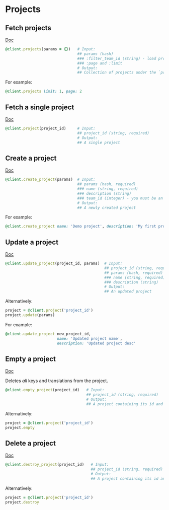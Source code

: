 # Projects

## Fetch projects

[Doc](https://developers.lokalise.com/reference/list-all-projects)

```ruby
@client.projects(params = {})   # Input:
                                ## params (hash)
                                ### :filter_team_id (string) - load projects only for the given team
                                ### :page and :limit
                                # Output:
                                ## Collection of projects under the `projects` attribute
```

For example:

```ruby
@client.projects limit: 1, page: 2
```

## Fetch a single project

[Doc](https://developers.lokalise.com/reference/retrieve-a-project)

```ruby
@client.project(project_id)     # Input:
                                ## project_id (string, required)
                                # Output:
                                ## A single project
```

## Create a project

[Doc](https://developers.lokalise.com/reference/create-a-project)

```ruby
@client.create_project(params)  # Input:
                                ## params (hash, required)
                                ### name (string, required)
                                ### description (string)
                                ### team_id (integer) - you must be an admin of the chosen team. When omitted, defaults to the current team of the token's owner
                                # Output:
                                ## A newly created project

```

For example:

```ruby
@client.create_project name: 'Demo project', description: 'My first project'
```

## Update a project

[Doc](https://developers.lokalise.com/reference/update-a-project)

```ruby
@client.update_project(project_id, params)  # Input:
                                            ## project_id (string, required)
                                            ## params (hash, required)
                                            ### name (string, required)
                                            ### description (string)
                                            # Output:
                                            ## An updated project
```

Alternatively:

```ruby
project = @client.project('project_id')
project.update(params)
```

For example:

```ruby
@client.update_project new_project_id,
                       name: 'Updated project name',
                       description: 'Updated project desc'
```

## Empty a project

[Doc](https://developers.lokalise.com/reference/empty-a-project)

Deletes *all* keys and translations from the project.

```ruby
@client.empty_project(project_id)   # Input:
                                    ## project_id (string, required)
                                    # Output:
                                    ## A project containing its id and a `keys_deleted => true` attribute
```

Alternatively:

```ruby
project = @client.project('project_id')
project.empty
```

## Delete a project

[Doc](https://developers.lokalise.com/reference/delete-a-project)

```ruby
@client.destroy_project(project_id)   # Input:
                                      ## project_id (string, required)
                                      # Output:
                                      ## A project containing its id and a `project_deleted => true` attribute
```

Alternatively:

```ruby
project = @client.project('project_id')
project.destroy
```
